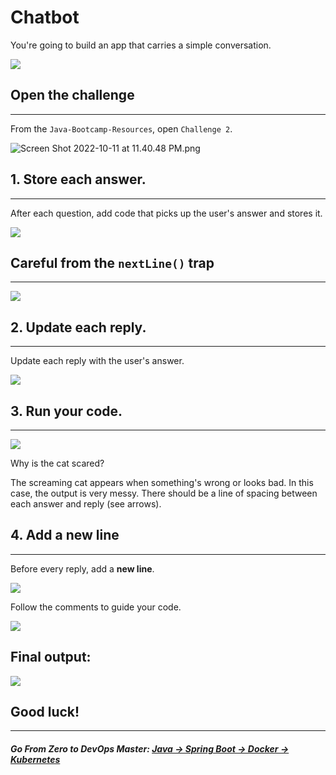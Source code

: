 # Chatbot

 You're going to build an app that carries a simple conversation.

![](https://img-c.udemycdn.com/redactor/raw/article_lecture/2025-01-04_03-56-05-d7d0f9b74d03a84115baf24b385e26c2.gif)

## Open the challenge
------------------

From the `Java-Bootcamp-Resources`, open `Challenge 2`.

![Screen Shot 2022-10-11 at 11.40.48 PM.png](https://img-c.udemycdn.com/redactor/raw/article_lecture/2025-01-04_03-56-05-0e1b643f884a684d131bd360a746d2f2.png)

## 1\. Store each answer.
----------------------

After each question, add code that picks up the user's answer and stores it.

![](https://img-c.udemycdn.com/redactor/raw/article_lecture/2025-01-04_03-56-05-0e26e29534ef295ba048e065bfed8541.png)

## **Careful from the** `nextLine()` **trap**
----------------------------------------------

![](https://img-c.udemycdn.com/redactor/raw/article_lecture/2025-01-04_03-56-05-aec6a097fe5a9329647243cb6627f58b.png)


## 2\. Update each reply.
----------------------

Update each reply with the user's answer.

![](https://img-c.udemycdn.com/redactor/raw/article_lecture/2025-01-04_03-56-05-5b55dc9b8ff25bb4ba86969615ffa359.png)

## 3\. Run your code.
------------------

![](https://img-c.udemycdn.com/redactor/raw/article_lecture/2025-01-04_03-56-05-7cb514bd1206ab9abf7715c9e8363f19.png)

Why is the cat scared?

The screaming cat appears when something's wrong or looks bad. In this case, the output is very messy. There should be a line of spacing between each answer and reply (see arrows).

## 4\. Add a new line
------------------

Before every reply, add a **new line**.

![](https://img-c.udemycdn.com/redactor/raw/article_lecture/2025-01-04_03-56-05-d493dafd7604d7b78380f6cb9da337e3.png)

Follow the comments to guide your code.

![](https://img-c.udemycdn.com/redactor/raw/article_lecture/2025-01-04_03-56-05-78ed06d3bd2955cb7ae69f64571edd30.png)

## **Final output:**

![](https://img-c.udemycdn.com/redactor/raw/article_lecture/2025-01-04_03-56-05-a08c25022ce2a355b5bc7fbd0f2a673b.gif)

## Good luck!
----------
##### **Go From Zero to DevOps Master**: *[Java → Spring Boot → Docker → Kubernetes](https://rslim087a.github.io/zero-devops-roadmap/)*